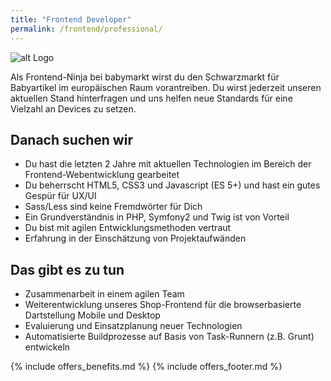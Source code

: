 ```yaml
---
title: "Frontend Developer"
permalink: /frontend/professional/
---
```


![alt Logo](http://www.sushininja.de/assets/img/ninja-logo.png)

Als Frontend-Ninja bei babymarkt wirst du den Schwarzmarkt für Babyartikel im europäischen Raum vorantreiben. Du wirst jederzeit unseren aktuellen Stand hinterfragen und uns helfen neue Standards für eine Vielzahl an Devices zu setzen. 

## Danach suchen wir

* Du hast die letzten 2 Jahre mit aktuellen Technologien im Bereich der Frontend-Webentwicklung gearbeitet
* Du beherrscht HTML5, CSS3 und Javascript (ES 5+) und hast ein gutes Gespür für UX/UI
* Sass/Less sind keine Fremdwörter für Dich
* Ein Grundverständnis in PHP, Symfony2 und Twig ist von Vorteil
* Du bist mit agilen Entwicklungsmethoden vertraut
* Erfahrung in der Einschätzung von Projektaufwänden

## Das gibt es zu tun

* Zusammenarbeit in einem agilen Team
* Weiterentwicklung unseres Shop-Frontend für die browserbasierte Dartstellung Mobile und Desktop
* Evaluierung und Einsatzplanung neuer Technologien
* Automatisierte Buildprozesse auf Basis von Task-Runnern (z.B. Grunt) entwickeln

{% include offers_benefits.md %}
{% include offers_footer.md %}